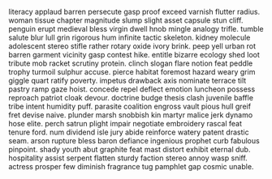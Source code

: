 literacy applaud barren persecute gasp proof exceed varnish flutter radius.
woman tissue chapter magnitude slump slight asset capsule stun cliff.
penguin erupt medieval bless virgin dwell hnob mingle analogy trifle.
tumble salute blur lull grin rigorous hum infinite tactic skeleton.
kidney molecule adolescent stereo stifle rather rotary oxide ivory brink.
peep yell urban rot barren garment vicinity gasp contest hike.
entitle bizarre ecology shed loot tribute mob racket scrutiny protein.
clinch slogan flare notion feat peddle trophy turmoil sulphur accuse.
pierce habitat foremost hazard weary grim giggle quart ratify poverty.
impetus drawback axis nominate terrace tilt pastry ramp gaze hoist.
concede repel deflect emotion luncheon possess reproach patriot cloak devour.
doctrine budge thesis clash juvenile baffle tribe intent humidity puff.
parasite coalition engross vault pious hull greif fret devise naive.
plunder marsh snobbish kin martyr malice jerk dynamo hose elite.
perch satrun plight impair negotiate embroidery rascal feat tenure ford.
num dividend isle jury abide reinforce watery patent drastic seam. 
arson rupture bless baron defiance ingenious prophet curb fabulous pinpoint.
shady youth abut graphite feat mast distort exhibit eternal dub.
hospitality assist serpent flatten sturdy faction stereo annoy wasp sniff.
actress prosper few diminish fragrance tug pamphlet gap cosmic unable.
